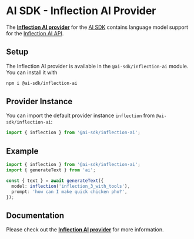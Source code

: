 # AI SDK - Inflection AI Provider

The **[Inflection AI provider](https://sdk.vercel.ai/providers/ai-sdk-providers/inflection-ai)** for the [AI SDK](https://sdk.vercel.ai/docs) contains language model support for the [Inflection AI API](https://developers.inflection.ai/).

## Setup

The Inflection AI provider is available in the `@ai-sdk/inflection-ai` module. You can install it with

```bash
npm i @ai-sdk/inflection-ai
```

## Provider Instance

You can import the default provider instance `inflection` from `@ai-sdk/inflection-ai`:

```ts
import { inflection } from '@ai-sdk/inflection-ai';
```

## Example

```ts
import { inflection } from '@ai-sdk/inflection-ai';
import { generateText } from 'ai';

const { text } = await generateText({
  model: inflection('inflection_3_with_tools'),
  prompt: 'how can I make quick chicken pho?',
});
```

## Documentation

Please check out the **[Inflection AI provider](https://sdk.vercel.ai/providers/ai-sdk-providers/inflection-ai)** for more information.
